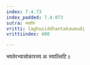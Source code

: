 ```yaml
---
index: 7.4.73
index_padded: 7.4.073
sutra: भवतेरः
vritti: laghusiddhantakaumudi
vrittiindex: 400

---
```

भवतेरभ्यासोकारस्य अः स्याल्लिटि॥